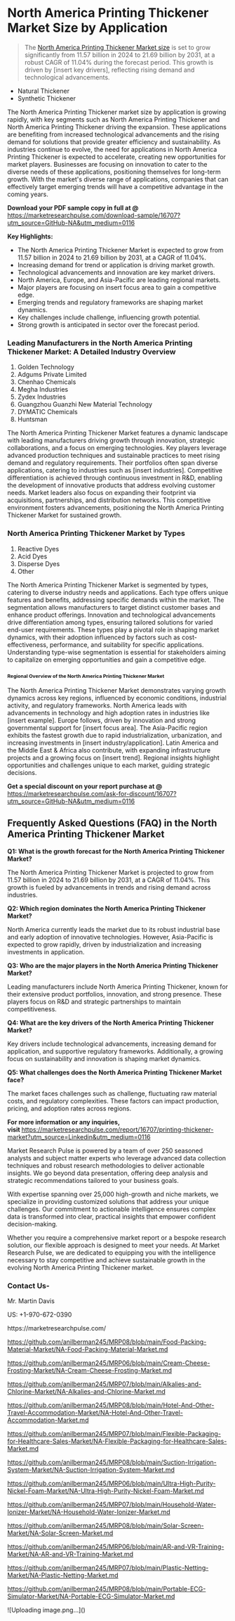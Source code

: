 <h1>North America Printing Thickener Market&nbsp;Size by Application</h1><blockquote><p>The <a href="https://marketresearchpulse.com/download-sample/16707?utm_source=GitHub-NA&amp;utm_medium=0116">North America Printing Thickener Market size</a> is set to grow significantly from 11.57 billion in 2024 to 21.69 billion by 2031, at a robust CAGR of 11.04% during the forecast period. This growth is driven by [insert key drivers], reflecting rising demand and technological advancements.</p></blockquote><ul><li>Natural Thickener<li> Synthetic Thickener</li></ul><p>The North America Printing Thickener market size by application is growing rapidly, with key segments such as North America Printing Thickener and North America Printing Thickener driving the expansion. These applications are benefiting from increased technological advancements and the rising demand for solutions that provide greater efficiency and sustainability. As industries continue to evolve, the need for applications in North America Printing Thickener is expected to accelerate, creating new opportunities for market players. Businesses are focusing on innovation to cater to the diverse needs of these applications, positioning themselves for long-term growth. With the market's diverse range of applications, companies that can effectively target emerging trends will have a competitive advantage in the coming years.</p><p><strong>Download your PDF sample copy in full at @ </strong><a href="https://marketresearchpulse.com/download-sample/16707?utm_source=GitHub-NA&amp;utm_medium=0116">https://marketresearchpulse.com/download-sample/16707?utm_source=GitHub-NA&amp;utm_medium=0116</a></p><p><strong>Key Highlights: </strong></p><ul><li>The North America Printing Thickener Market is expected to grow from 11.57 billion in 2024 to 21.69 billion by 2031, at a CAGR of 11.04%.</li><li>Increasing demand for trend or application is driving market growth.</li><li>Technological advancements and innovation are key market drivers.</li><li>North America, Europe, and Asia-Pacific are leading regional markets.</li><li>Major players are focusing on insert focus area to gain a competitive edge.</li><li>Emerging trends and regulatory frameworks are shaping market dynamics.</li><li>Key challenges include challenge, influencing growth potential.</li><li>Strong growth is anticipated in sector over the forecast period.</li></ul><h3>Leading Manufacturers in the North America Printing Thickener Market: A Detailed Industry Overview</h3><ol><li>Golden Technology</li><li>Adgums Private Limited</li><li>Chenhao Chemicals</li><li>Megha Industries</li><li>Zydex Industries</li><li>Guangzhou Guanzhi New Material Technology</li><li>DYMATIC Chemicals</li><li>Huntsman</li></ol><div class="flex max-w-full flex-col flex-grow"><div class="min-h-8 text-message flex w-full flex-col items-end gap-2 whitespace-normal break-words [.text-message+&amp;]:mt-5" dir="auto" data-message-author-role="assistant" data-message-id="fd8432e4-4910-450d-b182-61b7bfb0a01f" data-message-model-slug="gpt-4o"><div class="flex w-full flex-col gap-1 empty:hidden first:pt-[3px]"><div class="markdown prose w-full break-words dark:prose-invert light"><p>The North America Printing Thickener Market features a dynamic landscape with leading manufacturers driving growth through innovation, strategic collaborations, and a focus on emerging technologies. Key players leverage advanced production techniques and sustainable practices to meet rising demand and regulatory requirements. Their portfolios often span diverse applications, catering to industries such as [insert industries]. Competitive differentiation is achieved through continuous investment in R&amp;D, enabling the development of innovative products that address evolving customer needs. Market leaders also focus on expanding their footprint via acquisitions, partnerships, and distribution networks. This competitive environment fosters advancements, positioning the North America Printing Thickener Market for sustained growth.</p></div></div></div></div><h3>North America Printing Thickener Market by Types</h3><ol><li>Reactive Dyes<li> Acid Dyes<li> Disperse Dyes<li> Other</li></ol><div class="flex max-w-full flex-col flex-grow"><div class="min-h-8 text-message flex w-full flex-col items-end gap-2 whitespace-normal break-words [.text-message+&amp;]:mt-5" dir="auto" data-message-author-role="assistant" data-message-id="084470be-0bb7-4664-bddf-5156b4f41249" data-message-model-slug="gpt-4o-mini"><div class="flex w-full flex-col gap-1 empty:hidden first:pt-[3px]"><div class="markdown prose w-full break-words dark:prose-invert light"><p>The North America Printing Thickener Market is segmented by types, catering to diverse industry needs and applications. Each type offers unique features and benefits, addressing specific demands within the market. The segmentation allows manufacturers to target distinct customer bases and enhance product offerings. Innovation and technological advancements drive differentiation among types, ensuring tailored solutions for varied end-user requirements. These types play a pivotal role in shaping market dynamics, with their adoption influenced by factors such as cost-effectiveness, performance, and suitability for specific applications. Understanding type-wise segmentation is essential for stakeholders aiming to capitalize on emerging opportunities and gain a competitive edge.</p></div></div></div></div><h3><span style="font-size: 11px;">Regional Overview of the North America Printing Thickener Market</span></h3><div class="flex max-w-full flex-col flex-grow"><div class="min-h-8 text-message flex w-full flex-col items-end gap-2 whitespace-normal break-words [.text-message+&amp;]:mt-5" dir="auto" data-message-author-role="assistant" data-message-id="e9038762-ce64-4e30-91c9-9bd413514231" data-message-model-slug="gpt-4o-mini"><div class="flex w-full flex-col gap-1 empty:hidden first:pt-[3px]"><div class="markdown prose w-full break-words dark:prose-invert light"><p>The North America Printing Thickener Market demonstrates varying growth dynamics across key regions, influenced by economic conditions, industrial activity, and regulatory frameworks. North America leads with advancements in technology and high adoption rates in industries like [insert example]. Europe follows, driven by innovation and strong governmental support for [insert focus area]. The Asia-Pacific region exhibits the fastest growth due to rapid industrialization, urbanization, and increasing investments in [insert industry/application]. Latin America and the Middle East &amp; Africa also contribute, with expanding infrastructure projects and a growing focus on [insert trend]. Regional insights highlight opportunities and challenges unique to each market, guiding strategic decisions.</p></div></div></div></div><p><strong>Get a special discount on your report purchase at @ </strong><a href="https://marketresearchpulse.com/ask-for-discount/16707?utm_source=GitHub-NA&amp;utm_medium=0116">https://marketresearchpulse.com/ask-for-discount/16707?utm_source=GitHub-NA&amp;utm_medium=0116</a></p><h2>Frequently Asked Questions (FAQ) in the North America Printing Thickener Market</h2><p><strong>Q1: What is the growth forecast for the North America Printing Thickener Market?</strong></p><p>The North America Printing Thickener Market is projected to grow from 11.57 billion in 2024 to 21.69 billion by 2031, at a CAGR of 11.04%. This growth is fueled by advancements in trends and rising demand across industries.</p><p><strong>Q2: Which region dominates the North America Printing Thickener Market?</strong></p><p>North America currently leads the market due to its robust industrial base and early adoption of innovative technologies. However, Asia-Pacific is expected to grow rapidly, driven by industrialization and increasing investments in application.</p><p><strong>Q3: Who are the major players in the North America Printing Thickener Market?</strong></p><p>Leading manufacturers include North America Printing Thickener, known for their extensive product portfolios, innovation, and strong presence. These players focus on R&amp;D and strategic partnerships to maintain competitiveness.</p><p><strong>Q4: What are the key drivers of the North America Printing Thickener Market?</strong></p><p>Key drivers include technological advancements, increasing demand for application, and supportive regulatory frameworks. Additionally, a growing focus on sustainability and innovation is shaping market dynamics.</p><p><strong>Q5: What challenges does the North America Printing Thickener Market face?</strong></p><p>The market faces challenges such as challenge, fluctuating raw material costs, and regulatory complexities. These factors can impact production, pricing, and adoption rates across regions.</p><p><strong>For more information or any inquiries, visit&nbsp;</strong><a href="https://marketresearchpulse.com/report/16707/printing-thickener-market?utm_source=Linkedin&utm_medium=0116">https://marketresearchpulse.com/report/16707/printing-thickener-market?utm_source=Linkedin&utm_medium=0116</a></p><p>Market Research Pulse is powered by a team of over 250 seasoned analysts and subject matter experts who leverage advanced data collection techniques and robust research methodologies to deliver actionable insights. We go beyond data presentation, offering deep analysis and strategic recommendations tailored to your business goals.</p><p>With expertise spanning over 25,000 high-growth and niche markets, we specialize in providing customized solutions that address your unique challenges. Our commitment to actionable intelligence ensures complex data is transformed into clear, practical insights that empower confident decision-making.</p><p>Whether you require a comprehensive market report or a bespoke research solution, our flexible approach is designed to meet your needs. At Market Research Pulse, we are dedicated to equipping you with the intelligence necessary to stay competitive and achieve sustainable growth in the evolving North America Printing Thickener market.</p><h3><strong>Contact Us-</strong></h3><p>Mr. Martin Davis</p><p>US: +1-970-672-0390</p><p>https://marketresearchpulse.com/</p><p><a href="https://github.com/anilberman245/MRP08/blob/main/Food-Packing-Material-Market/NA-Food-Packing-Material-Market.md">https://github.com/anilberman245/MRP08/blob/main/Food-Packing-Material-Market/NA-Food-Packing-Material-Market.md</a></p><p><a href="https://github.com/anilberman245/MRP06/blob/main/Cream-Cheese-Frosting-Market/NA-Cream-Cheese-Frosting-Market.md">https://github.com/anilberman245/MRP06/blob/main/Cream-Cheese-Frosting-Market/NA-Cream-Cheese-Frosting-Market.md</a></p><p><a href="https://github.com/anilberman245/MRP07/blob/main/Alkalies-and-Chlorine-Market/NA-Alkalies-and-Chlorine-Market.md">https://github.com/anilberman245/MRP07/blob/main/Alkalies-and-Chlorine-Market/NA-Alkalies-and-Chlorine-Market.md</a></p><p><a href="https://github.com/anilberman245/MRP08/blob/main/Hotel-And-Other-Travel-Accommodation-Market/NA-Hotel-And-Other-Travel-Accommodation-Market.md">https://github.com/anilberman245/MRP08/blob/main/Hotel-And-Other-Travel-Accommodation-Market/NA-Hotel-And-Other-Travel-Accommodation-Market.md</a></p><p><a href="https://github.com/anilberman245/MRP07/blob/main/Flexible-Packaging-for-Healthcare-Sales-Market/NA-Flexible-Packaging-for-Healthcare-Sales-Market.md">https://github.com/anilberman245/MRP07/blob/main/Flexible-Packaging-for-Healthcare-Sales-Market/NA-Flexible-Packaging-for-Healthcare-Sales-Market.md</a></p><p><a href="https://github.com/anilberman245/MRP08/blob/main/Suction-Irrigation-System-Market/NA-Suction-Irrigation-System-Market.md">https://github.com/anilberman245/MRP08/blob/main/Suction-Irrigation-System-Market/NA-Suction-Irrigation-System-Market.md</a></p><p><a href="https://github.com/anilberman245/MRP06/blob/main/Ultra-High-Purity-Nickel-Foam-Market/NA-Ultra-High-Purity-Nickel-Foam-Market.md">https://github.com/anilberman245/MRP06/blob/main/Ultra-High-Purity-Nickel-Foam-Market/NA-Ultra-High-Purity-Nickel-Foam-Market.md</a></p><p><a href="https://github.com/anilberman245/MRP07/blob/main/Household-Water-Ionizer-Market/NA-Household-Water-Ionizer-Market.md">https://github.com/anilberman245/MRP07/blob/main/Household-Water-Ionizer-Market/NA-Household-Water-Ionizer-Market.md</a></p><p><a href="https://github.com/anilberman245/MRP08/blob/main/Solar-Screen-Market/NA-Solar-Screen-Market.md">https://github.com/anilberman245/MRP08/blob/main/Solar-Screen-Market/NA-Solar-Screen-Market.md</a></p><p><a href="https://github.com/anilberman245/MRP06/blob/main/AR-and-VR-Training-Market/NA-AR-and-VR-Training-Market.md">https://github.com/anilberman245/MRP06/blob/main/AR-and-VR-Training-Market/NA-AR-and-VR-Training-Market.md</a></p><p><a href="https://github.com/anilberman245/MRP07/blob/main/Plastic-Netting-Market/NA-Plastic-Netting-Market.md">https://github.com/anilberman245/MRP07/blob/main/Plastic-Netting-Market/NA-Plastic-Netting-Market.md</a></p><p><a href="https://github.com/anilberman245/MRP08/blob/main/Portable-ECG-Simulator-Market/NA-Portable-ECG-Simulator-Market.md">https://github.com/anilberman245/MRP08/blob/main/Portable-ECG-Simulator-Market/NA-Portable-ECG-Simulator-Market.md</a></p>
![Uploading image.png…]()

